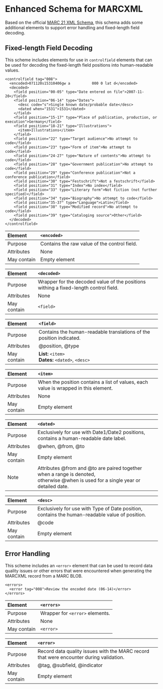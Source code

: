 # Enhanced Schema for MARCXML

Based on the official [MARC 21 XML Schema](https://www.loc.gov/standards/marcxml/), this schema adds some additional elements to support error handling and fixed-length field decoding.

## Fixed-length Field Decoding

This scheme includes elements for use in `controlfield` elements that can be used for decoding the fixed-length field positions into human-readable values.

```
<controlfield tag="008">
  <encoded>071120s15310406gw a          000 0 lat d</encoded>
  <decoded>
    <field position="00-05" type="Date entered on file">2007-11-20</field>
    <field position="06-14" type="Dates">
      <desc code="s">Single known date/probable date</desc>
      <dated when="1531">1531</dated>
    </field>
    <field position="15-17" type="Place of publication, production, or execution">Germany</field>
    <field position="18-21" type="Illustrations">
      <item>Illustrations</item>
    </field>
    <field position="22" type="Target audience">No attempt to code</field>
    <field position="23" type="Form of item">No attempt to code</field>
    <field position="24-27" type="Nature of contents">No attempt to code</field>
    <field position="28" type="Government publication">No attempt to code</field>
    <field position="29" type="Conference publication">Not a conference publication</field>
    <field position="30" type="Festschrift">Not a festschrift</field>
    <field position="31" type="Index">No index</field>
    <field position="33" type="Literary form">Not fiction (not further specified)</field>
    <field position="34" type="Biography">No attempt to code</field>
    <field position="35-37" type="Language">Latin</field>
    <field position="38" type="Modified record">No attempt to code</field>
    <field position="39" type="Cataloging source">Other</field>
  </decoded>
</controlfield>
```

  | Element | `<encoded>` |
  | :-- | :-- |
  | Purpose | Contains the raw value of the control field. |
  | Attributes | None |
  | May contain |	Empty element |
  
  | Element | `<decoded>` |
  | :-- | :-- |
  | Purpose | Wrapper for the decoded value of the positions withing a fixed-length control field. |
  | Attributes | None |
  | May contain |	`<field>` |
  
  | Element | `<field>` |
  | :-- | :-- |
  | Purpose | Contains the human-readable translations of the position indicated. |
  | Attributes | @position, @type |
  | May contain |	**List:** `<item>`<br />**Dates:** `<dated>`, `<desc>` |

  | Element | `<item>` |
  | :-- | :-- |
  | Purpose | When the position contains a list of values, each value is wrapped in this element. |
  | Attributes | None |
  | May contain | Empty element |
  
  | Element | `<dated>` |
  | :-- | :-- |
  | Purpose | Exclusively for use with Date1/Date2 positions, contains a human-readable date label. |
  | Attributes | @when, @from, @to |
  | May contain | Empty element |
  | Note | Attributes @from and @to are paired together when a range is denoted,<br/>otherwise @when is used for a single year or detailed date. |
  
  | Element | `<desc>` |
  | :-- | :-- |
  | Purpose | Exclusively for use with Type of Date position, contains the human-readable value of position. |
  | Attributes | @code |
  | May contain | Empty element |

## Error Handling

This scheme includes an `<error>` element that can be used to record data quality issues or other errors that were encountered when generating the MARCXML record from a MARC BLOB.

```
<errors>
  <error tag="008">Review the encoded date (06-14)</error>
</errors>
```
 
  | Element | `<errors>` |
  | :-- | :-- |
  | Purpose | Wrapper for `<error>` elements. |
  | Attributes | None |
  | May contain |	`<error>` |
  
  | Element | `<error>` |
  | :-- | :-- |
| Purpose | Record data quality issues with the MARC record that were encounter during validation. |
| Attributes | @tag, @subfield, @indicator |
| May contain |	Empty element |
